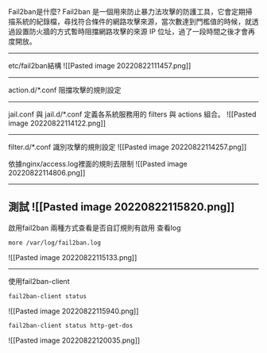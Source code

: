 Fail2ban是什麼?
Fail2ban 是一個用來防止暴力法攻擊的防護工具，它會定期掃描系統的紀錄檔，尋找符合條件的網路攻擊來源，當次數達到門檻值的時候，就透過設置防火牆的方式暫時阻擋網路攻擊的來源 IP 位址，過了一段時間之後才會再度開放。

---
etc/fail2ban結構
![[Pasted image 20220822111457.png]]

---

action.d/*.conf 
阻擋攻擊的規則設定

---

jail.conf 與 jail.d/*.conf
定義各系統服務用的 filters 與 actions 組合。
![[Pasted image 20220822114122.png]]

---

filter.d/*.conf
識別攻擊的規則設定
![[Pasted image 20220822114257.png]]

依據nginx/access.log裡面的規則去限制
![[Pasted image 20220822114806.png]]

---
測試
![[Pasted image 20220822115820.png]]
---


啟用fail2ban
兩種方式查看是否自訂規則有啟用
查看log
```
more /var/log/fail2ban.log
```

![[Pasted image 20220822115133.png]]

---
使用fail2ban-client
```
fail2ban-client status
```
![[Pasted image 20220822115940.png]]
```
fail2ban-client status http-get-dos
```
![[Pasted image 20220822120035.png]]

